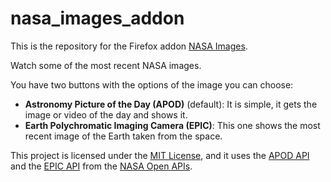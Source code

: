 # nasa_images_addon
This is the repository for the Firefox addon [NASA Images](https://addons.mozilla.org/es/firefox/addon/nasa-images/).

Watch some of the most recent NASA images.

You have two buttons with the options of the image you can choose:

<ul>
    <li><b>Astronomy Picture of the Day (APOD)</b> (default): It is simple, it gets the image or video of the day and shows it.</li>
    <li><b>Earth Polychromatic Imaging Camera (EPIC)</b>: This one shows the most recent image of the Earth taken from the space.</li>
</ul>

This project is licensed under the [MIT License](https://choosealicense.com/licenses/mit/), and it uses the [APOD API](https://github.com/nasa/apod-api#docs) and the [EPIC API](https://epic.gsfc.nasa.gov/about/api) from the [NASA Open APIs](https://api.nasa.gov/).
